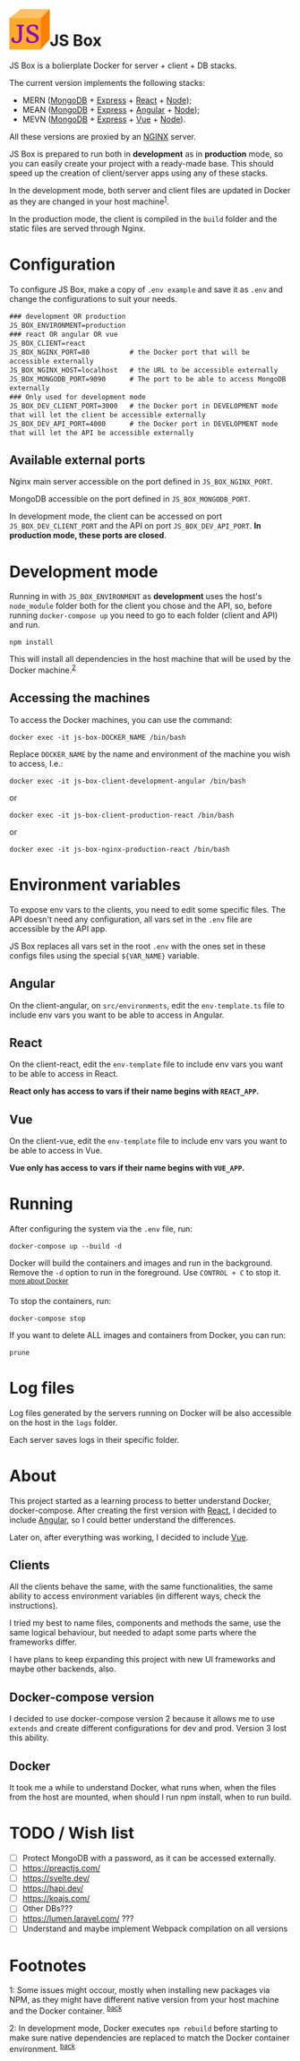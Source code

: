 <img src="./client-react/public/favicon/favicon-72.png" alt="JS Box logo" style="float: left;"/>

# JS Box

JS Box is a bolierplate Docker for server + client + DB stacks.

The current version implements the following stacks:

- MERN ([MongoDB](https://www.mongodb.com/) + [Express](https://expressjs.com/) + [React](https://reactjs.org/) + [Node](https://nodejs.org/));
- MEAN ([MongoDB](https://www.mongodb.com/) + [Express](https://expressjs.com/) + [Angular](https://angular.io/) + [Node](https://nodejs.org/));
- MEVN ([MongoDB](https://www.mongodb.com/) + [Express](https://expressjs.com/) + [Vue](https://vuejs.org/) + [Node](https://nodejs.org/)).

All these versions are proxied by an [NGINX](https://www.nginx.com/) server. 

JS Box is prepared to run both in **development** as in **production** mode, so you can easily create your project with a ready-made base. This should speed up the creation of client/server apps using any of these stacks.

<a name="back1"></a>In the development mode, both server and client files are updated in Docker as they are changed in your host machine<sup>[1](#footnote1)</sup>.

In the production mode, the client is compiled in the `build` folder and the static files are served through Nginx.

# Configuration

To configure JS Box, make a copy of `.env example` and save it as `.env` and change the configurations to suit your needs.

```
### development OR production
JS_BOX_ENVIRONMENT=production
### react OR angular OR vue
JS_BOX_CLIENT=react
JS_BOX_NGINX_PORT=80          # the Docker port that will be accessible externally
JS_BOX_NGINX_HOST=localhost   # the URL to be accessible externally
JS_BOX_MONGODB_PORT=9090      # The port to be able to access MongoDB externally
### Only used for development mode
JS_BOX_DEV_CLIENT_PORT=3000   # the Docker port in DEVELOPMENT mode that will let the client be accessible externally
JS_BOX_DEV_API_PORT=4000      # the Docker port in DEVELOPMENT mode that will let the API be accessible externally
```

## Available external ports

Nginx main server accessible on the port defined in `JS_BOX_NGINX_PORT`.

MongoDB accessible on the port defined in `JS_BOX_MONGODB_PORT`.

In development mode, the client can be accessed on port `JS_BOX_DEV_CLIENT_PORT` and the API on port `JS_BOX_DEV_API_PORT`. **In production mode, these ports are closed**.

# Development mode

Running in with `JS_BOX_ENVIRONMENT` as **development** uses the host's `node_module` folder both for the client you chose and the API, so, before running `docker-compose up` you need to go to each folder (client and API) and run.

```
npm install
```

<a name="back2"></a>This will install all dependencies in the host machine that will be used by the Docker machine.<sup>[2](#footnote2)</sup>

## Accessing the machines

To access the Docker machines, you can use the command:

```
docker exec -it js-box-DOCKER_NAME /bin/bash
```

Replace `DOCKER_NAME` by the name and environment of the machine you wish to access, I.e.:

```
docker exec -it js-box-client-development-angular /bin/bash
```

or

```
docker exec -it js-box-client-production-react /bin/bash
```

or

```
docker exec -it js-box-nginx-production-react /bin/bash
```

# Environment variables

To expose env vars to the clients, you need to edit some specific files. The API doesn't need any configuration, all vars set in the `.env` file are accessible by the API app.

JS Box replaces all vars set in the root `.env` with the ones set in these configs files using the special `${VAR_NAME}` variable.

## Angular

On the client-angular, on `src/environments`, edit the `env-template.ts` file to include env vars you want to be able to access in Angular. 

## React

On the client-react, edit the `env-template` file to include env vars you want to be able to access in React.

**React only has access to vars if their name begins with `REACT_APP`.**

## Vue

On the client-vue, edit the `env-template` file to include env vars you want to be able to access in Vue.

**Vue only has access to vars if their name begins with `VUE_APP`.**

# Running

After configuring the system via the `.env` file, run:

```
docker-compose up --build -d
```

Docker will build the containers and images and run in the background. Remove the `-d` option to run in the foreground. Use `CONTROL + C` to stop it. <sup>[more about Docker](#docker)</sup>

To stop the containers, run:

```
docker-compose stop
```


If you want to delete ALL images and containers from Docker, you can run:

```
prune
```

# Log files

Log files generated by the servers running on Docker will be also accessible on the host in the `logs` folder.

Each server saves logs in their specific folder.

# About

This project started as a learning process to better understand Docker, docker-compose. After creating the first version with [React](https://reactjs.org/), I decided to include [Angular](https://angular.io/), so I could better understand the differences.

Later on, after everything was working, I decided to include [Vue](https://vuejs.org/).

## Clients

All the clients behave the same, with the same functionalities, the same ability to access environment variables (in different ways, check the instructions).

I tried my best to name files, components and methods the same, use the same logical behaviour, but needed to adapt some parts where the frameworks differ.

I have plans to keep expanding this project with new UI frameworks and maybe other backends, also.

## Docker-compose version

I decided to use docker-compose version 2 because it allows me to use `extends` and create different configurations for dev and prod. Version 3 lost this ability.

<a name="docker"></a>

## Docker

It took me a while to understand Docker, what runs when, when the files from the host are mounted, when should I run npm install, when to run build.

# TODO / Wish list

- [ ] Protect MongoDB with a password, as it can be accessed externally.
- [ ] https://preactjs.com/
- [ ] https://svelte.dev/
- [ ] https://hapi.dev/
- [ ] https://koajs.com/
- [ ] Other DBs???
- [ ] https://lumen.laravel.com/ ???
- [ ] Understand and maybe implement Webpack compilation on all versions

# Footnotes

<a name="footnote1">1</a>: Some issues might occour, mostly when installing new packages via NPM, as they might have different native version from your host machine and the Docker container. <sup>[back](#back1)</sup>

<a name="footnote2">2</a>: In development mode, Docker executes `npm rebuild` before starting to make sure native dependencies are replaced to match the Docker container environment. <sup>[back](#back2)</sup>
